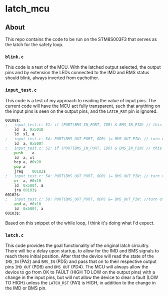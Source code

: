 # latch_mcu

## About

This repo contains the code to be run on the STM8S003F3 that serves as the latch for the safety loop.

### ```blink.c```

This code is a test of the MCU. With the latched output selected, the output pins and by extension the LEDs connected to the IMD and BMS status should blink, always inverted from eachother.

### ```input_test.c```

This code is a test of my approach to reading the value of input pins. The current code will have the MCU act fully transparent, such that anything on the input pins is seen on the output pins, and the ```LATCH_RST``` pin is ignored.

```asm
00108$:
;	input_test.c: 52: if (PORT(BMS_IN_PORT, IDR) & BMS_IN_PIN) // this is bit masking the BMS pin with the input value array (True if high?)
	ld	a, 0x5010
	ld	xl, a
;	input_test.c: 54: PORT(BMS_OUT_PORT, ODR) |= BMS_OUT_PIN; // turn on
	ld	a, 0x500f
;	input_test.c: 52: if (PORT(BMS_IN_PORT, IDR) & BMS_IN_PIN) // this is bit masking the BMS pin with the input value array (True if high?)
	push	a
	ld	a, xl
	bcp	a, #0x20
	pop	a
	jreq	00102$
;	input_test.c: 54: PORT(BMS_OUT_PORT, ODR) |= BMS_OUT_PIN; // turn on
	or	a, #0x10
	ld	0x500f, a
	jra	00103$
00102$:
;	input_test.c: 58: PORT(BMS_OUT_PORT, ODR) &= BMS_OUT_PIN; //turn off
	and	a, #0x10
	ld	0x500f, a
00103$:
```

Based on this snippet of the while loop, I think it's doing what I'd expect.

### ```latch.c```

This code provides the goal functionality of the original latch circuitry. There will be a delay upon startup, to allow for the IMD and BMS signals to reach there initial position. After that the device will read the state of the ```IMD_IN``` (PA2) and ```BMS_IN``` (PD5) and pass that on to their respective output pins ```IMD_OUT``` (PD6) and ```BMS_OUT``` (PD4). The MCU will always allow the device to go from OK to FAULT (HIGH TO LOW on the output pins) with a change in the input pins, but will not allow the device to clear a fault (LOW TO HIGH) unless the ```LATCH_RST``` (PA1) is HIGH, in addition to the change in the IMD or BMS pin. 

